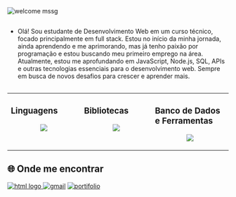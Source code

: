 
<img src="https://readme-typing-svg.demolab.com?font=Pixeled&weight=700&size=28&pause=1000&color=9900FF&center=true&vCenter=true&width=900&lines=++WELCOME+TO+MY+PROFILE!++👋" alt="welcome mssg"/>

##
* Olá! Sou estudante de Desenvolvimento Web em um curso técnico, focado principalmente em full stack. Estou no início da minha jornada, ainda aprendendo e me aprimorando, mas já tenho paixão por programação e estou buscando meu primeiro emprego na área. 
Atualmente, estou me aprofundando em JavaScript, Node.js, SQL, APIs e outras tecnologias essenciais para o desenvolvimento web. Sempre em busca de novos desafios para crescer e aprender mais.

##
<table>
 <tr>
  <td valign="top" width="12%">

### Linguagens

<p align="center">
  <a href="https://skillicons.dev">
    <img src="https://skillicons.dev/icons?i=html,css,js,c,php,py,java&perline=4" />
  </a>
</p>

</td>

<td valign="top" width="12%">
 
### Bibliotecas
<p align="center">
  <a href="https://skillicons.dev">
    <img src="https://skillicons.dev/icons?i=nodejs,express,flutter,django" />
  </a>
</p>

</td>
<td valign="top" width="12%">

### Banco de Dados e Ferramentas
<p align="center">
  <a href="https://skillicons.dev">
    <img src="https://skillicons.dev/icons?i=mysql,git,docker&perline=4" />
  </a>
</p>

</td>
</tr>
</table>


<h2>🌐 Onde me encontrar</h2>
<a href="https://www.linkedin.com/in/hugo-rocha-dos-santos-105a65341/"> <img alt="html logo" src="https://img.shields.io/badge/Linkedin-1572B6.svg?style=for-the-badge&linkedin=css3&logoColor=white"> </a>
<a href="mailto:hugo.santos202br@gmail.com"><img img src="https://img.shields.io/badge/Gmail-D14836?style=for-the-badge&logo=gmail&logoColor=white" alt="gmail"/></a>
<a href="mailto:hugo.santos202br@gmail.com"><img img src="https://img.shields.io/badge/Portifolio-610F7F?style=for-the-badge&logo=github&logoColor=github" alt="portifolio"/></a>

  
